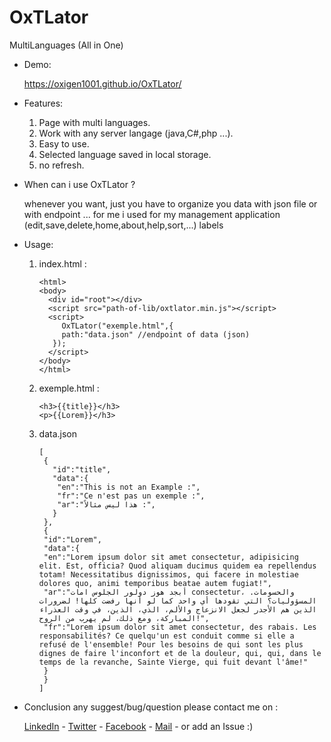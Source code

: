 # OxTLator
 MultiLanguages (All in One)

- Demo:

   https://oxigen1001.github.io/OxTLator/

- Features:
  1. Page with multi languages.
  2. Work with any server langage (java,C#,php ...).
  3. Easy to use.
  4. Selected language saved in local storage.
  5. no refresh.

- When can i use OxTLator ?
  
  whenever you want, just you have to organize you data with json file or with endpoint ...
  for me i used for my management application (edit,save,delete,home,about,help,sort,...) labels
- Usage:
  1. index.html :
  
         <html>
         <body>
           <div id="root"></div>
           <script src="path-of-lib/oxtlator.min.js"></script>
           <script>
              OxTLator("exemple.html",{
              path:"data.json" //endpoint of data (json)
            });
           </script>
         </body>
         </html>
   2. exemple.html :
   
          <h3>{{title}}</h3>
          <p>{{Lorem}}</h3>
          
   3. data.json
   
          [
           {
             "id":"title",
             "data":{
              "en":"This is not an Example :",
              "fr":"Ce n'est pas un exemple :",
              "ar":"هذا ليس مثالاً :",
             }
           },
           {
           "id":"Lorem",
           "data":{
           "en":"Lorem ipsum dolor sit amet consectetur, adipisicing elit. Est, officia? Quod aliquam ducimus quidem ea repellendus totam! Necessitatibus dignissimos, qui facere in molestiae dolores quo, animi temporibus beatae autem fugiat!",
           "ar":"أبجد هوز دولور الجلوس امات consectetur، والحسومات. المسؤوليات؟ التي تقودها أي واحد كما لو أنها رفضت كلها! لضرورات الذين هم الأجدر لجعل الانزعاج والألم، الذي، الذين، في وقت العذراء المباركة، ومع ذلك، لم يهرب من الروح!",
           "fr":"Lorem ipsum dolor sit amet consectetur, des rabais. Les responsabilités? Ce quelqu'un est conduit comme si elle a refusé de l'ensemble! Pour les besoins de qui sont les plus dignes de faire l'inconfort et de la douleur, qui, qui, dans le temps de la revanche, Sainte Vierge, qui fuit devant l'âme!"
           }
           }
          ]
- Conclusion
any suggest/bug/question please contact me on :

   [LinkedIn](https://www.linkedin.com/in/messaoudi-mohammed/) - [Twitter](https://twitter.com/OxiGen95061430/) - [Facebook](https://facebook.com/mDevBoy/) - [Mail](mailto:xl7061@gmail.com) - or add an Issue :)
